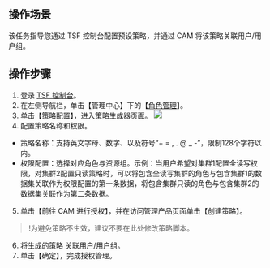 ## 操作场景
该任务指导您通过 TSF 控制台配置预设策略，并通过 CAM 将该策略关联用户/用户组。
## 操作步骤
1. 登录 [TSF 控制台](https://console.cloud.tencent.com/tsf)。
2. 在左侧导航栏，单击【管理中心】下的【[角色管理](https://console.cloud.tencent.com/tsf/role?rid=1)】。
3. 单击【策略配置】，进入策略生成器页面。
![](https://main.qcloudimg.com/raw/bec98466abf74f26a3cb7d3affca611e.png)
4. 配置策略名称和权限。
 - 策略名称：支持英文字母、数字、以及符号“+ = , . @ _ -”，限制128个字符以内。
 - 权限配置：选择对应角色与资源组。示例：当用户希望对集群1配置全读写权限，对集群2配置只读策略时，可以将包含全读写集群的角色与包含集群1的数据集关联作为权限配置的第一条数据，将包含集群只读的角色与包含集群2的数据集关联作为第二条数据。
5. 单击【前往 CAM 进行授权】，并在访问管理产品页面单击【创建策略】。
>!为避免策略不生效，建议不要在此处修改策略脚本。
6. 将生成的策略 [关联用户/用户组](https://cloud.tencent.com/document/product/598/10602)。
7. 单击【确定】，完成授权管理。